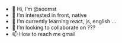 - 👋 Hi, I’m @soomst
- 👀 I’m interested in front, native
- 🌱 I’m currently learning react, js, english ...
- 💞️ I’m looking to collaborate on ???
- 📫 How to reach me gmail

<!---
soomst/soomst is a ✨ special ✨ repository because its `README.md` (this file) appears on your GitHub profile.
You can click the Preview link to take a look at your changes.
--->
